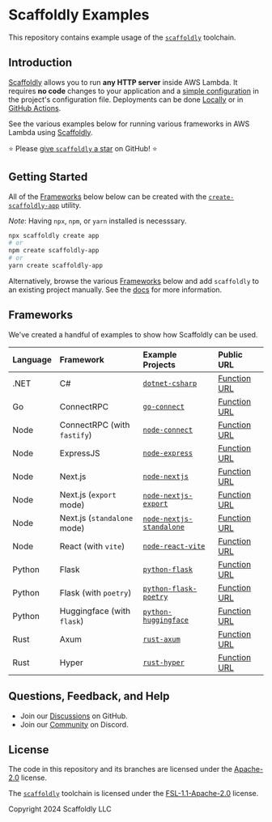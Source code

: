 # Scaffoldly Examples

This repository contains example usage of the [`scaffoldly`](https://scaffoldly.dev) toolchain.

## Introduction

[Scaffoldly](https://github.com/scaffoldly/scaffoldly) allows you to run **any HTTP server** inside AWS Lambda. It requires **no code** changes to your application and a [simple configuration](https://scaffoldly.dev/docs/config/) in the project's configuration file. Deployments can be done [Locally](https://scaffoldly.dev/docs/cli/#scaffoldly-deploy) or in [GitHub Actions](https://scaffoldly.dev/docs/gha/).

See the various examples below for running various frameworks in AWS Lambda using [Scaffoldly](https://scaffoldly.dev).

⭐️ Please [give `scaffoldly` a star](https://github.com/scaffoldly/scaffoldly) on GitHub! ⭐️

## Getting Started

All of the [Frameworks](#frameworks) below below can be created with the [`create-scaffoldly-app`](https://www.npmjs.com/package/create-scaffoldly-app) utility.

_Note_: Having `npx`, `npm`, or `yarn` installed is necesssary.

```bash
npx scaffoldly create app
# or
npm create scaffoldly-app
# or
yarn create scaffoldly-app
```

Alternatively, browse the various [Frameworks](#frameworks) below and add `scaffoldly` to an existing project manually. See the [docs](https://scaffoldly.dev/docs) for more information.

## Frameworks

We've created a handful of examples to show how Scaffoldly can be used.

<!-- TODO: Generate this table based on frameworks.yaml !-->

<!-- Alphbetically Ordered!!! -->
<!-- ALSO UPDATE ./index.yml for "create-scaffoldly-app" !!! -->

| Language | Framework                   | Example Projects                                                                                          | Public URL                                                                                           |
| :------- | :-------------------------- | :-------------------------------------------------------------------------------------------------------- | :--------------------------------------------------------------------------------------------------- |
| .NET     | C#                          | [`dotnet-csharp`](https://github.com/scaffoldly/scaffoldly-examples/tree/dotnet-csharp)                   | [Function URL](https://wmnaydmf2zp5s7rw4htcw5rcku0cwkfq.lambda-url.us-east-1.on.aws/weatherforecast) |
| Go       | ConnectRPC                  | [`go-connect`](https://github.com/scaffoldly/scaffoldly-examples/tree/go-connect)                         | [Function URL](https://6m7hwen7ailmu4jkcfe5b23tii0nfnhf.lambda-url.us-east-1.on.aws)                 |
| Node     | ConnectRPC (with `fastify`) | [`node-connect`](https://github.com/scaffoldly/scaffoldly-examples/tree/node-connect)                     | [Function URL](https://adm2n2urfuewyca33xlh3bmlzy0gqsdh.lambda-url.us-east-1.on.aws)                 |
| Node     | ExpressJS                   | [`node-express`](https://github.com/scaffoldly/scaffoldly-examples/tree/node-express)                     | [Function URL](https://pbydasw2o3quxi7fu3dyiqomne0noypf.lambda-url.us-east-1.on.aws)                 |
| Node     | Next.js                     | [`node-nextjs`](https://github.com/scaffoldly/scaffoldly-examples/tree/node-nextjs)                       | [Function URL](https://inne3tcyuarfqwqz633ojyg2qe0ldglc.lambda-url.us-east-1.on.aws)                 |
| Node     | Next.js (`export` mode)     | [`node-nextjs-export`](https://github.com/scaffoldly/scaffoldly-examples/tree/node-nextjs-export)         | [Function URL](https://jtzom2obx3owx4gn4vluichvze0frzcn.lambda-url.us-east-1.on.aws)                 |
| Node     | Next.js (`standalone` mode) | [`node-nextjs-standalone`](https://github.com/scaffoldly/scaffoldly-examples/tree/node-nextjs-standalone) | [Function URL](https://uyf6bj4oqifqnfwivhdsy25giu0eaauf.lambda-url.us-east-1.on.aws)                 |
| Node     | React (with `vite`)         | [`node-react-vite`](https://github.com/scaffoldly/scaffoldly-examples/tree/node-react-vite)               | [Function URL](https://qgb37tjq2vu4qlejnu2p7zzire0tqtsy.lambda-url.us-east-1.on.aws)                 |
| Python   | Flask                       | [`python-flask`](https://github.com/scaffoldly/scaffoldly-examples/tree/python-flask)                     | [Function URL](https://bmrroucx2eidhwiplrnme3l6ta0qnqwp.lambda-url.us-east-1.on.aws)                 |
| Python   | Flask (with `poetry`)       | [`python-flask-poetry`](https://github.com/scaffoldly/scaffoldly-examples/tree/python-flask-poetry)       | [Function URL](https://7dkca5ogwlgdjc66e4wc5braiu0ewgma.lambda-url.us-east-1.on.aws)                 |
| Python   | Huggingface (with `flask`)  | [`python-huggingface`](https://github.com/scaffoldly/scaffoldly-examples/tree/python-huggingface)         | [Function URL](https://mrrva4a2ncoydup72wocmha6l40xojwg.lambda-url.us-east-1.on.aws)                 |
| Rust     | Axum                        | [`rust-axum`](https://github.com/scaffoldly/scaffoldly-examples/tree/rust-axum)                           | [Function URL](https://yqbqbyyukepkhoony3vjtjhxva0ihedb.lambda-url.us-east-1.on.aws)                 |
| Rust     | Hyper                       | [`rust-hyper`](https://github.com/scaffoldly/scaffoldly-examples/tree/rust-hyper)                         | [Function URL](https://x3nlq7rmjc675skupaksowqut40fflpc.lambda-url.us-east-1.on.aws)                 |

<!-- Alphbetically Ordered!!! -->
<!-- ALSO UPDATE ./index.yml for "create-scaffoldly-app" !!! -->

## Questions, Feedback, and Help

- Join our [Discussions](https://github.com/scaffoldly/scaffoldly/discussions) on GitHub.
- Join our [Community](https://scaffoldly.dev/community) on Discord.

## License

The code in this repository and its branches are licensed under the [Apache-2.0](LICENSE.md) license.

The [`scaffoldly`](https://github.com/scaffoldly/scaffoldly) toolchain is licensed under the [FSL-1.1-Apache-2.0](https://github.com/scaffoldly/scaffoldly?tab=License-1-ov-file) license.

Copyright 2024 Scaffoldly LLC
